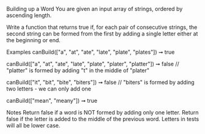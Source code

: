 Building up a Word
You are given an input array of strings, ordered by ascending length.

Write a function that returns true if, for each pair of consecutive strings, the second string can be formed from the first by adding a single letter either at the beginning or end.

Examples
canBuild(["a", "at", "ate", "late", "plate", "plates"]) ➞ true

canBuild(["a", "at", "ate", "late", "plate", "plater", "platter"]) ➞ false
// "platter" is formed by adding "t" in the middle of "plater"

canBuild(["it", "bit", "bite", "biters"]) ➞ false
// "biters" is formed by adding two letters - we can only add one

canBuild(["mean", "meany"]) ➞ true

Notes
Return false if a word is NOT formed by adding only one letter.
Return false if the letter is added to the middle of the previous word.
Letters in tests will all be lower case.